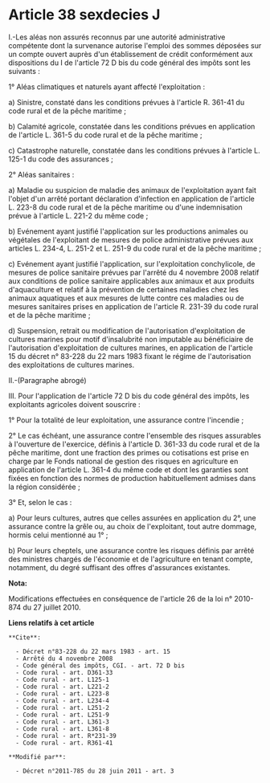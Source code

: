 # Article 38 sexdecies J

I.-Les aléas non assurés reconnus par une autorité administrative compétente dont la survenance autorise l'emploi des sommes
déposées sur un compte ouvert auprès d'un établissement de crédit conformément aux dispositions du I de l'article 72 D bis du
code général des impôts sont les suivants : 

1° Aléas climatiques et naturels ayant affecté l'exploitation : 

a) Sinistre, constaté dans les conditions prévues à l'article R. 361-41 du code rural et de la pêche maritime ; 

b) Calamité agricole, constatée dans les conditions prévues en application de l'article L. 361-5 du code rural et de la pêche
maritime ; 

c) Catastrophe naturelle, constatée dans les conditions prévues à l'article L. 125-1 du code des assurances ; 

2° Aléas sanitaires : 

a) Maladie ou suspicion de maladie des animaux de l'exploitation ayant fait l'objet d'un arrêté portant déclaration
d'infection en application de l'article L. 223-8 du code rural et de la pêche maritime ou d'une indemnisation prévue à
l'article L. 221-2 du même code ; 

b) Evénement ayant justifié l'application sur les productions animales ou végétales de l'exploitant de mesures de police
administrative prévues aux articles L. 234-4, L. 251-2 et L. 251-9 du code rural et de la pêche maritime ; 

c) Evénement ayant justifié l'application, sur l'exploitation conchylicole, de mesures de police sanitaire prévues par
l'arrêté du 4 novembre 2008 relatif aux conditions de police sanitaire applicables aux animaux et aux produits d'aquaculture
et relatif à la prévention de certaines maladies chez les animaux aquatiques et aux mesures de lutte contre ces maladies ou
de mesures sanitaires prises en application de l'article R. 231-39 du code rural et de la pêche maritime ; 

d) Suspension, retrait ou modification de l'autorisation d'exploitation de cultures marines pour motif d'insalubrité non
imputable au bénéficiaire de l'autorisation d'exploitation de cultures marines, en application de l'article 15 du décret n°
83-228 du 22 mars 1983 fixant le régime de l'autorisation des exploitations de cultures marines. 

II.-(Paragraphe abrogé) 

III. Pour l'application de l'article 72 D bis du code général des impôts, les exploitants agricoles doivent souscrire : 

1° Pour la totalité de leur exploitation, une assurance contre l'incendie ; 

2° Le cas échéant, une assurance contre l'ensemble des risques assurables à l'ouverture de l'exercice, définis à l'article D.
361-33 du code rural et de la pêche maritime, dont une fraction des primes ou cotisations est prise en charge par le Fonds
national de gestion des risques en agriculture en application de l'article L. 361-4 du même code et dont les garanties sont
fixées en fonction des normes de production habituellement admises dans la région considérée ; 

3° Et, selon le cas : 

a) Pour leurs cultures, autres que celles assurées en application du 2°, une assurance contre la grêle ou, au choix de
l'exploitant, tout autre dommage, hormis celui mentionné au 1° ; 

b) Pour leurs cheptels, une assurance contre les risques définis par arrêté des ministres chargés de l'économie et de
l'agriculture en tenant compte, notamment, du degré suffisant des offres d'assurances existantes.

**Nota:**

Modifications effectuées en conséquence de l'article 26 de la loi n° 2010-874 du 27 juillet 2010.

**Liens relatifs à cet article**

	**Cite**:

	  - Décret n°83-228 du 22 mars 1983 - art. 15
	  - Arrêté du 4 novembre 2008
	  - Code général des impôts, CGI. - art. 72 D bis
	  - Code rural - art. D361-33
	  - Code rural - art. L125-1
	  - Code rural - art. L221-2
	  - Code rural - art. L223-8
	  - Code rural - art. L234-4
	  - Code rural - art. L251-2
	  - Code rural - art. L251-9
	  - Code rural - art. L361-3
	  - Code rural - art. L361-8
	  - Code rural - art. R*231-39
	  - Code rural - art. R361-41

	**Modifié par**:

	  - Décret n°2011-785 du 28 juin 2011 - art. 3
